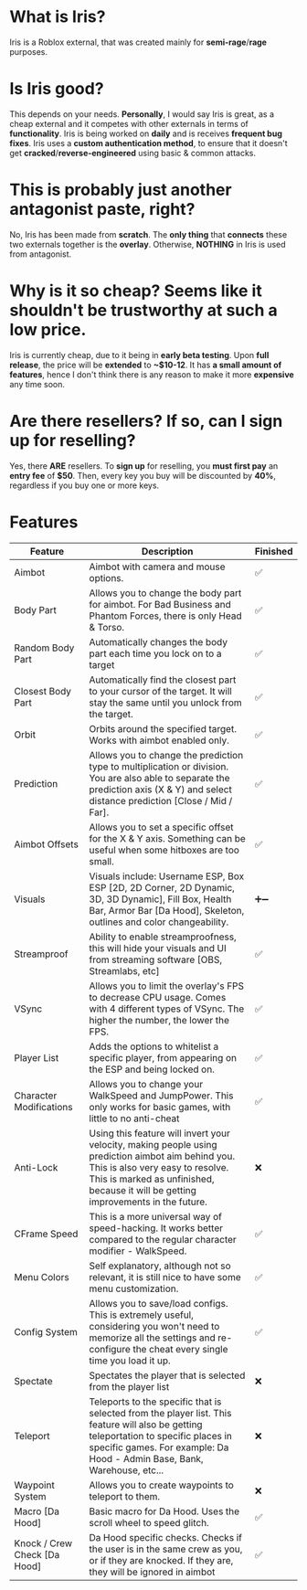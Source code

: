 # What is Iris?
Iris is a Roblox external, that was created mainly for **semi-rage**/**rage** purposes.

# Is Iris good?
This depends on your needs. **Personally**, I would say Iris is great, as a cheap external and it competes with other externals in terms of **functionality**. Iris is being worked on **daily** and is receives **frequent bug fixes**. Iris uses a **custom authentication method**, to ensure that it doesn't get **cracked**/**reverse-engineered** using basic & common attacks.

# This is probably just another antagonist paste, right?
No, Iris has been made from **scratch**. The **only thing** that **connects** these two externals together is the **overlay**. Otherwise, **NOTHING** in Iris is used from antagonist.

# Why is it so cheap? Seems like it shouldn't be trustworthy at such a low price.
Iris is currently cheap, due to it being in **early beta testing**. Upon **full release**, the price will be **extended** to **~$10-12**. It has **a small amount of features**, hence I don't think there is any reason to make it more **expensive** any time soon.

# Are there resellers? If so, can I sign up for reselling?
Yes, there **ARE** resellers. To **sign up** for reselling, you **must first pay** an **entry fee** of **$50**. Then, every key you buy will be discounted by **40%**, regardless if you buy one or more keys.

# Features
| Feature | Description | Finished |  
| ----------- | ----------- |  ----------- |
| Aimbot | Aimbot with camera and mouse options. | ✅ |
| Body Part | Allows you to change the body part for aimbot. For Bad Business and Phantom Forces, there is only Head & Torso. | ✅ |
| Random Body Part | Automatically changes the body part each time you lock on to a target | ✅ |
| Closest Body Part | Automatically find the closest part to your cursor of the target. It will stay the same until you unlock from the target. | ✅ |
| Orbit | Orbits around the specified target. Works with aimbot enabled only. | ✅ |
| Prediction | Allows you to change the prediction type to multiplication or division. You are also able to separate the prediction axis (X & Y) and select distance prediction [Close / Mid / Far]. | ✅ |
| Aimbot Offsets | Allows you to set a specific offset for the X & Y axis. Something can be useful when some hitboxes are too small. | ✅ |
| Visuals | Visuals include: Username ESP, Box ESP [2D, 2D Corner, 2D Dynamic, 3D, 3D Dynamic], Fill Box, Health Bar, Armor Bar [Da Hood], Skeleton, outlines and color changeability. | ➕➖ |
| Streamproof | Ability to enable streamproofness, this will hide your visuals and UI from streaming software [OBS, Streamlabs, etc] | ✅ |
| VSync | Allows you to limit the overlay's FPS to decrease CPU usage. Comes with 4 different types of VSync. The higher the number, the lower the FPS. | ✅ |
| Player List | Adds the options to whitelist a specific player, from appearing on the ESP and being locked on. | ✅ |
| Character Modifications | Allows you to change your WalkSpeed and JumpPower. This only works for basic games, with little to no anti-cheat | ✅ |
| Anti-Lock | Using this feature will invert your velocity, making people using prediction aimbot aim behind you. This is also very easy to resolve. This is marked as unfinished, because it will be getting improvements in the future. | ❌ |
| CFrame Speed | This is a more universal way of speed-hacking. It works better compared to the regular character modifier - WalkSpeed. | ✅ |
| Menu Colors | Self explanatory, although not so relevant, it is still nice to have some menu customization. | ✅ |
| Config System | Allows you to save/load configs. This is extremely useful, considering you won't need to memorize all the settings and re-configure the cheat every single time you load it up. | ✅ |
| Spectate | Spectates the player that is selected from the player list | ❌ |
| Teleport | Teleports to the specific that is selected from the player list. This feature will also be getting teleportation to specific places in specific games. For example: Da Hood - Admin Base, Bank, Warehouse, etc... | ❌ |
| Waypoint System | Allows you to create waypoints to teleport to them. | ❌ |
| Macro [Da Hood] | Basic macro for Da Hood. Uses the scroll wheel to speed glitch. | ✅ |
| Knock / Crew Check [Da Hood] | Da Hood specific checks. Checks if the user is in the same crew as you, or if they are knocked. If they are, they will be ignored in aimbot | ✅ |
